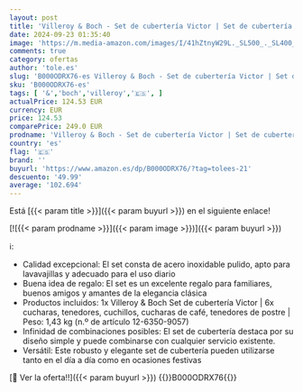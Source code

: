 ```yaml
---
layout: post
title: 'Villeroy & Boch - Set de cubertería Victor | Set de cubertería para hasta 6 personas  30 piezas  acero inoxidable  para uso diario  apto para lavavajillas'
date: 2024-09-23 01:35:40
image: 'https://m.media-amazon.com/images/I/41hZtnyW29L._SL500_._SL400_.jpg'
comments: true
category: ofertas
author: 'tole.es'
slug: 'B000ODRX76-es Villeroy & Boch - Set de cubertería Victor | Set de...'
sku: 'B000ODRX76-es'
tags: [ '&','boch','villeroy','🇪🇸', ]
actualPrice: 124.53 EUR
currency: EUR
price: 124.53
comparePrice: 249.0 EUR
prodname: 'Villeroy & Boch - Set de cubertería Victor | Set de cubertería para hasta 6 personas  30 piezas  acero inoxidable  para uso diario  apto para lavavajillas'
country: 'es'
flag: '🇪🇸'
brand: ''
buyurl: 'https://www.amazon.es/dp/B000ODRX76/?tag=tolees-21'
descuento: '49.99'
average: '102.694'
---
```


Está [{{< param title >}}]({{< param buyurl >}}) en el siguiente enlace!

[![{{< param prodname >}}]({{< param image >}})]({{< param buyurl >}})

ℹ️:

- Calidad excepcional: El set consta de acero inoxidable pulido, apto para lavavajillas y adecuado para el uso diario
- Buena idea de regalo: El set es un excelente regalo para familiares, buenos amigos y amantes de la elegancia clásica
- Productos incluidos: 1x Villeroy & Boch Set de cubertería Victor | 6x cucharas, tenedores, cuchillos, cucharas de café, tenedores de postre | Peso: 1,43 kg (n.º de artículo 12-6350-9057)
- Infinidad de combinaciones posibles: El set de cubertería destaca por su diseño simple y puede combinarse con cualquier servicio existente.
- Versátil: Este robusto y elegante set de cubertería pueden utilizarse tanto en el día a día como en ocasiones festivas

[🛒 Ver la oferta!!]({{< param buyurl >}})
{{<world>}}B000ODRX76{{</world>}}
